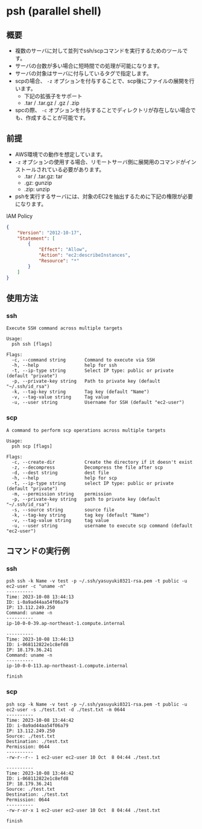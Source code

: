 # psh (parallel shell)

## 概要

- 複数のサーバに対して並列でssh/scpコマンドを実行するためのツールです。
- サーバの台数が多い場合に短時間での処理が可能になります。
- サーバの対象はサーバに付与しているタグで指定します。
- scpの場合、 `-z` オプションを付与することで、scp後にファイルの展開を行います。
  - 下記の拡張子をサポート
  - .tar / .tar.gz / .gz / .zip
- spcの際、 `-c` オプションを付与することでディレクトリが存在しない場合でも、作成することが可能です。

## 前提

- AWS環境での動作を想定しています。
- `-z` オプションの使用する場合、リモートサーバ側に展開用のコマンドがインストールされている必要があります。
  - .tar / .tar.gz: tar
  - .gz: gunzip
  - .zip: unzip
- pshを実行するサーバには、対象のEC2を抽出するために下記の権限が必要になります。

IAM Policy

```json
{
    "Version": "2012-10-17",
    "Statement": [
        {
            "Effect": "Allow",
            "Action": "ec2:describeInstances",
            "Resource": "*"
        }
    ]
}
```

## 使用方法

### ssh

```text
Execute SSH command across multiple targets

Usage:
  psh ssh [flags]

Flags:
  -c, --command string       Command to execute via SSH
  -h, --help                 help for ssh
  -t, --ip-type string       Select IP type: public or private (default "private")
  -p, --private-key string   Path to private key (default "~/.ssh/id_rsa")
  -k, --tag-key string       Tag key (default "Name")
  -v, --tag-value string     Tag value
  -u, --user string          Username for SSH (default "ec2-user")
```

### scp

```text
A command to perform scp operations across multiple targets

Usage:
  psh scp [flags]

Flags:
  -c, --create-dir           Create the directory if it doesn't exist
  -z, --decompress           Decompress the file after scp
  -d, --dest string          dest file
  -h, --help                 help for scp
  -t, --ip-type string       select IP type: public or private (default "private")
  -m, --permission string    permission
  -p, --private-key string   path to private key (default "~/.ssh/id_rsa")
  -s, --source string        source file
  -k, --tag-key string       tag key (default "Name")
  -v, --tag-value string     tag value
  -u, --user string          username to execute scp command (default "ec2-user")
  ```

## コマンドの実行例

### ssh

```text
psh ssh -k Name -v test -p ~/.ssh/yasuyuki0321-rsa.pem -t public -u ec2-user -c "uname -n"                      
----------
Time: 2023-10-08 13:44:13
ID: i-0a9ad44aa54f06a79
IP: 13.112.249.250
Command: uname -n
----------
ip-10-0-0-39.ap-northeast-1.compute.internal

----------
Time: 2023-10-08 13:44:13
ID: i-068112822e1c8efd8
IP: 18.179.36.241
Command: uname -n
----------
ip-10-0-0-113.ap-northeast-1.compute.internal

finish
```

### scp

```text
psh scp -k Name -v test -p ~/.ssh/yasuyuki0321-rsa.pem -t public -u ec2-user -s ./test.txt -d ./test.txt -m 0644
----------
Time: 2023-10-08 13:44:42
ID: i-0a9ad44aa54f06a79
IP: 13.112.249.250
Source: ./test.txt
Destination: ./test.txt
Permission: 0644
----------
-rw-r--r-- 1 ec2-user ec2-user 10 Oct  8 04:44 ./test.txt

----------
Time: 2023-10-08 13:44:42
ID: i-068112822e1c8efd8
IP: 18.179.36.241
Source: ./test.txt
Destination: ./test.txt
Permission: 0644
----------
-rw-r-xr-x 1 ec2-user ec2-user 10 Oct  8 04:44 ./test.txt

finish
```
